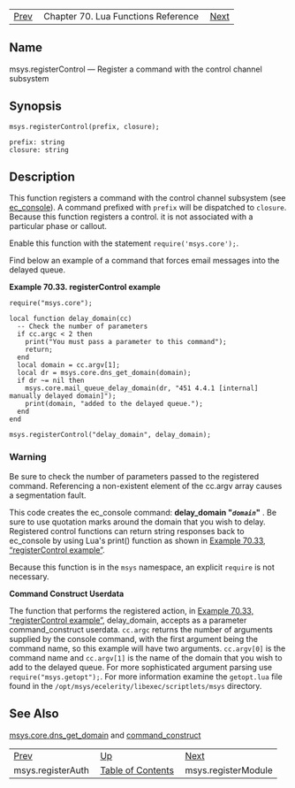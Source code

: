 |     |     |     |
| --- | --- | --- |
| [Prev](lua.ref.msys.registerAuth)  | Chapter 70. Lua Functions Reference |  [Next](lua.ref.msys.registerModule) |

<a name="lua.ref.msys.registerControl"></a>
## Name

msys.registerControl — Register a command with the control channel subsystem

<a name="idp16270944"></a>
## Synopsis

`msys.registerControl(prefix, closure);`

```
prefix: string
closure: string
```
<a name="idp16273936"></a>
## Description

This function registers a command with the control channel subsystem (see [ec_console](executable.ec_console "ec_console")). A command prefixed with `prefix` will be dispatched to `closure`. Because this function registers a control. it is not associated with a particular phase or callout.

Enable this function with the statement `require('msys.core');`.

Find below an example of a command that forces email messages into the delayed queue.

<a name="lua.ref.msys.registerControl.example"></a>

**Example 70.33. registerControl example**

```
require("msys.core");

local function delay_domain(cc)
  -- Check the number of parameters
  if cc.argc < 2 then
    print("You must pass a parameter to this command");
    return;
  end
  local domain = cc.argv[1];
  local dr = msys.core.dns_get_domain(domain);
  if dr ~= nil then
    msys.core.mail_queue_delay_domain(dr, "451 4.4.1 [internal] manually delayed domain]");
    print(domain, "added to the delayed queue.");
  end
end

msys.registerControl("delay_domain", delay_domain);
```

### Warning

Be sure to check the number of parameters passed to the registered command. Referencing a non-existent element of the cc.argv array causes a segmentation fault.

This code creates the ec_console command: **delay_domain "*`domain`*"**             . Be sure to use quotation marks around the domain that you wish to delay. Registered control functions can return string responses back to ec_console by using Lua's print() function as shown in [Example 70.33, “registerControl example”](lua.ref.msys.registerControl#lua.ref.msys.registerControl.example "Example 70.33. registerControl example").

Because this function is in the `msys` namespace, an explicit `require` is not necessary.

<a name="lua.ref.msys.registerControl.control_construct"></a>

**Command Construct Userdata**

The function that performs the registered action, in [Example 70.33, “registerControl example”](lua.ref.msys.registerControl#lua.ref.msys.registerControl.example "Example 70.33. registerControl example"), delay_domain, accepts as a parameter command_construct userdata. `cc.argc` returns the number of arguments supplied by the console command, with the first argument being the command name, so this example will have two arguments. `cc.argv[0]` is the command name and `cc.argv[1]` is the name of the domain that you wish to add to the delayed queue. For more sophisticated argument parsing use `require("msys.getopt");`. For more information examine the `getopt.lua` file found in the `/opt/msys/ecelerity/libexec/scriptlets/msys` directory.

<a name="idp16291632"></a>
## See Also

[msys.core.dns_get_domain](lua.ref.msys.core.dns_get_domain "msys.core.dns_get_domain") and [command_construct](https://support.messagesystems.com/docs/web-c-api/structs.command_construct)

|     |     |     |
| --- | --- | --- |
| [Prev](lua.ref.msys.registerAuth)  | [Up](lua.function.details) |  [Next](lua.ref.msys.registerModule) |
| msys.registerAuth  | [Table of Contents](index) |  msys.registerModule |

